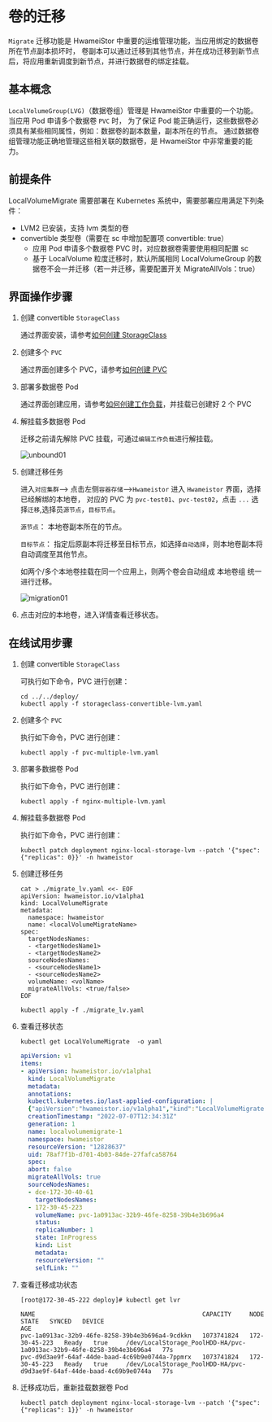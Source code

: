 # 卷的迁移

`Migrate` 迁移功能是 HwameiStor 中重要的运维管理功能，当应用绑定的数据卷所在节点副本损坏时，
卷副本可以通过迁移到其他节点，并在成功迁移到新节点后，将应用重新调度到新节点，并进行数据卷的绑定挂载。

## 基本概念

`LocalVolumeGroup(LVG)`（数据卷组）管理是 HwameiStor 中重要的一个功能。当应用 Pod 申请多个数据卷 `PVC` 时，
为了保证 Pod 能正确运行，这些数据卷必须具有某些相同属性，例如：数据卷的副本数量，副本所在的节点。
通过数据卷组管理功能正确地管理这些相关联的数据卷，是 HwameiStor 中非常重要的能力。

## 前提条件

LocalVolumeMigrate 需要部署在 Kubernetes 系统中，需要部署应用满足下列条件：

* LVM2 已安装，支持 lvm 类型的卷
* convertible 类型卷（需要在 sc 中增加配置项 convertible: true）
    * 应用 Pod 申请多个数据卷 PVC 时，对应数据卷需要使用相同配置 sc
    * 基于 LocalVolume 粒度迁移时，默认所属相同 LocalVolumeGroup 的数据卷不会一并迁移（若一并迁移，需要配置开关 MigrateAllVols：true）

## 界面操作步骤

1. 创建 convertible `StorageClass`

    通过界面安装，请参考[如何创建 StorageClass](../../../kpanda/user-guide/storage/sc.md)

2. 创建多个 `PVC`

    通过界面创建多个 PVC，请参考[如何创建 PVC](../../../kpanda/user-guide/storage/pvc.md)

3. 部署多数据卷 Pod

    通过界面创建应用，请参考[如何创建工作负载](../../../kpanda/user-guide/workloads/create-deployment.md)，并挂载已创建好 2 个 PVC

4. 解挂载多数据卷 Pod

    迁移之前请先解除 PVC 挂载，可通过`编辑工作负载`进行解挂载。

    ![unbound01](https://docs.daocloud.io/daocloud-docs-images/docs/storage/images/unboundpvc-01.jpg)

5. 创建迁移任务

    进入`对应集群`--> 点击左侧`容器存储`-->`Hwameistor` 进入 `Hwameistor` 界面，选择 已经解绑的本地卷，
    对应的 PVC 为 `pvc-test01`、`pvc-test02`，点击 `...` 选择`迁移`,选择员`源节点`，`目标节点`。

    `源节点`： 本地卷副本所在的节点。

    `目标节点`： 指定后原副本将迁移至目标节点，如选择`自动选择`，则本地卷副本将自动调度至其他节点。

    如两个/多个本地卷挂载在同一个应用上，则两个卷会自动组成 本地卷组 统一进行迁移。

    ![migration01](https://docs.daocloud.io/daocloud-docs-images/docs/storage/images/migrationaction-01.jpg)

6. 点击对应的本地卷，进入详情查看迁移状态。

## 在线试用步骤

1. 创建 convertible `StorageClass`

    可执行如下命令，PVC 进行创建：

    ```console
    cd ../../deploy/
    kubectl apply -f storageclass-convertible-lvm.yaml
    ```

2. 创建多个 `PVC`

    执行如下命令，PVC 进行创建：

    ```console
    kubectl apply -f pvc-multiple-lvm.yaml
    ```

3. 部署多数据卷 Pod

    执行如下命令，PVC 进行创建：

    ```console
    kubectl apply -f nginx-multiple-lvm.yaml
    ```

4. 解挂载多数据卷 Pod

    执行如下命令，PVC 进行创建：

    ```console
    kubectl patch deployment nginx-local-storage-lvm --patch '{"spec": {"replicas": 0}}' -n hwameistor
    ```

5. 创建迁移任务

    ```console
    cat > ./migrate_lv.yaml <<- EOF
    apiVersion: hwameistor.io/v1alpha1
    kind: LocalVolumeMigrate
    metadata:
      namespace: hwameistor
      name: <localVolumeMigrateName>
    spec:
      targetNodesNames: 
      - <targetNodesName1>
      - <targetNodesName2>
      sourceNodesNames:
      - <sourceNodesName1>
      - <sourceNodesName2>
      volumeName: <volName>
      migrateAllVols: <true/false>
    EOF
    ```

    ```console
    kubectl apply -f ./migrate_lv.yaml
    ```

6. 查看迁移状态

    ```shell
    kubectl get LocalVolumeMigrate  -o yaml
    ```
    ```yaml
    apiVersion: v1
    items:
    - apiVersion: hwameistor.io/v1alpha1
      kind: LocalVolumeMigrate
      metadata:
      annotations:
      kubectl.kubernetes.io/last-applied-configuration: |
      {"apiVersion":"hwameistor.io/v1alpha1","kind":"LocalVolumeMigrate","metadata":{"annotations":{},"name":"localvolumemigrate-1","namespace":"hwameistor"},"spec":{"migrateAllVols":true,"sourceNodesNames":["dce-172-30-40-61"],"targetNodesNames":["172-30-45-223"],"volumeName":"pvc-1a0913ac-32b9-46fe-8258-39b4e3b696a4"}}
      creationTimestamp: "2022-07-07T12:34:31Z"
      generation: 1
      name: localvolumemigrate-1
      namespace: hwameistor
      resourceVersion: "12828637"
      uid: 78af7f1b-d701-4b03-84de-27fafca58764
      spec:
      abort: false
      migrateAllVols: true
      sourceNodesNames:
      - dce-172-30-40-61
        targetNodesNames:
      - 172-30-45-223
        volumeName: pvc-1a0913ac-32b9-46fe-8258-39b4e3b696a4
        status:
        replicaNumber: 1
        state: InProgress
        kind: List
        metadata:
        resourceVersion: ""
        selfLink: ""
    ```

7. 查看迁移成功状态

    ```shell
    [root@172-30-45-222 deploy]# kubectl get lvr
    ```
    ```none
    NAME                                              CAPACITY     NODE            STATE   SYNCED   DEVICE                                                                  AGE
    pvc-1a0913ac-32b9-46fe-8258-39b4e3b696a4-9cdkkn   1073741824   172-30-45-223   Ready   true     /dev/LocalStorage_PoolHDD-HA/pvc-1a0913ac-32b9-46fe-8258-39b4e3b696a4   77s
    pvc-d9d3ae9f-64af-44de-baad-4c69b9e0744a-7ppmrx   1073741824   172-30-45-223   Ready   true     /dev/LocalStorage_PoolHDD-HA/pvc-d9d3ae9f-64af-44de-baad-4c69b9e0744a   77s
    ```

8. 迁移成功后，重新挂载数据卷 Pod

    ```shell
    kubectl patch deployment nginx-local-storage-lvm --patch '{"spec": {"replicas": 1}}' -n hwameistor
    ```
